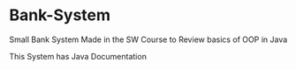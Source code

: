 # Bank-System
Small Bank System Made in the SW Course to Review basics of OOP in Java

This System has Java Documentation
